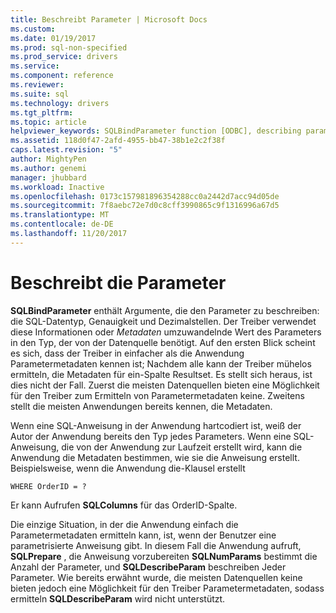 ```yaml
---
title: Beschreibt Parameter | Microsoft Docs
ms.custom: 
ms.date: 01/19/2017
ms.prod: sql-non-specified
ms.prod_service: drivers
ms.service: 
ms.component: reference
ms.reviewer: 
ms.suite: sql
ms.technology: drivers
ms.tgt_pltfrm: 
ms.topic: article
helpviewer_keywords: SQLBindParameter function [ODBC], describing parameters
ms.assetid: 118d0f47-2afd-4955-bb47-38b1e2c2f38f
caps.latest.revision: "5"
author: MightyPen
ms.author: genemi
manager: jhubbard
ms.workload: Inactive
ms.openlocfilehash: 0173c157981896354288cc0a2442d7acc94d05de
ms.sourcegitcommit: 7f8aebc72e7d0c8cff3990865c9f1316996a67d5
ms.translationtype: MT
ms.contentlocale: de-DE
ms.lasthandoff: 11/20/2017
---
```

# <a name="describing-parameters"></a>Beschreibt die Parameter
**SQLBindParameter** enthält Argumente, die den Parameter zu beschreiben: die SQL-Datentyp, Genauigkeit und Dezimalstellen. Der Treiber verwendet diese Informationen oder *Metadaten* umzuwandelnde Wert des Parameters in den Typ, der von der Datenquelle benötigt. Auf den ersten Blick scheint es sich, dass der Treiber in einfacher als die Anwendung Parametermetadaten kennen ist; Nachdem alle kann der Treiber mühelos ermitteln, die Metadaten für ein-Spalte Resultset. Es stellt sich heraus, ist dies nicht der Fall. Zuerst die meisten Datenquellen bieten eine Möglichkeit für den Treiber zum Ermitteln von Parametermetadaten keine. Zweitens stellt die meisten Anwendungen bereits kennen, die Metadaten.  
  
 Wenn eine SQL-Anweisung in der Anwendung hartcodiert ist, weiß der Autor der Anwendung bereits den Typ jedes Parameters. Wenn eine SQL-Anweisung, die von der Anwendung zur Laufzeit erstellt wird, kann die Anwendung die Metadaten bestimmen, wie sie die Anweisung erstellt. Beispielsweise, wenn die Anwendung die-Klausel erstellt  
  
```  
WHERE OrderID = ?  
```  
  
 Er kann Aufrufen **SQLColumns** für das OrderID-Spalte.  
  
 Die einzige Situation, in der die Anwendung einfach die Parametermetadaten ermitteln kann, ist, wenn der Benutzer eine parametrisierte Anweisung gibt. In diesem Fall die Anwendung aufruft, **SQLPrepare** , die Anweisung vorzubereiten **SQLNumParams** bestimmt die Anzahl der Parameter, und **SQLDescribeParam** beschreiben Jeder Parameter. Wie bereits erwähnt wurde, die meisten Datenquellen keine bieten jedoch eine Möglichkeit für den Treiber Parametermetadaten, sodass ermitteln **SQLDescribeParam** wird nicht unterstützt.
